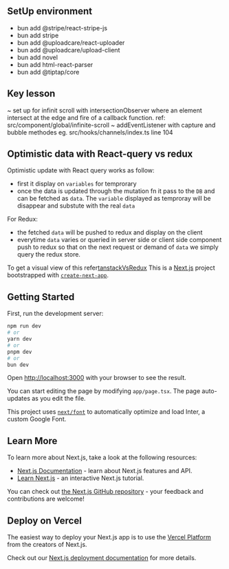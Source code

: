 ## SetUp environment

- bun add @stripe/react-stripe-js
- bun add stripe
- bun add @uploadcare/react-uploader
- bun add @uploadcare/upload-client
- bun add novel
- bun add html-react-parser
- bun add @tiptap/core

## Key lesson

~ set up for infinit scroll with intersectionObserver where an element intersect at the edge and fire of a callback function. ref: src/component/global/infinite-scroll
~ addEventListener with capture and bubble methodes eg. src/hooks/channels/index.ts line 104

## Optimistic data with React-query vs redux

Optimistic update with React query works as follow:

- first it display on `variables` for temprorary
- once the data is updated through the mutation fn it pass to the `DB` and can be fetched as `data`. The `variable` displayed as temproray will be disappear and substute with the real `data`

For Redux:

- the fetched `data` will be pushed to redux and display on the client
- everytime `data` varies or queried in server side or client side component push to redux so that on the next request or demand of `data` we simply query the redux store.

To get a visual view of this refer[tanstackVsRedux](webprodigies-grouple/public/tanstackVsRedux.png)
This is a [Next.js](https://nextjs.org/) project bootstrapped with [`create-next-app`](https://github.com/vercel/next.js/tree/canary/packages/create-next-app).

## Getting Started

First, run the development server:

```bash
npm run dev
# or
yarn dev
# or
pnpm dev
# or
bun dev
```

Open [http://localhost:3000](http://localhost:3000) with your browser to see the result.

You can start editing the page by modifying `app/page.tsx`. The page auto-updates as you edit the file.

This project uses [`next/font`](https://nextjs.org/docs/basic-features/font-optimization) to automatically optimize and load Inter, a custom Google Font.

## Learn More

To learn more about Next.js, take a look at the following resources:

- [Next.js Documentation](https://nextjs.org/docs) - learn about Next.js features and API.
- [Learn Next.js](https://nextjs.org/learn) - an interactive Next.js tutorial.

You can check out [the Next.js GitHub repository](https://github.com/vercel/next.js/) - your feedback and contributions are welcome!

## Deploy on Vercel

The easiest way to deploy your Next.js app is to use the [Vercel Platform](https://vercel.com/new?utm_medium=default-template&filter=next.js&utm_source=create-next-app&utm_campaign=create-next-app-readme) from the creators of Next.js.

Check out our [Next.js deployment documentation](https://nextjs.org/docs/deployment) for more details.
